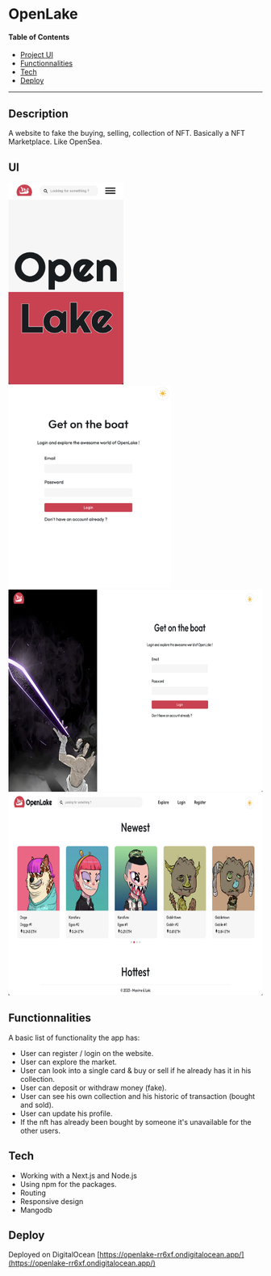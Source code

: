 # OpenLake

#### Table of Contents

-   [Project UI](#ui)
-   [Functionnalities](#functionnalities)
-   [Tech](#tech)
-   [Deploy](#deploy)

---

## Description
A website to fake the buying, selling, collection of NFT. Basically a NFT Marketplace. Like OpenSea.


## UI
<img src="./home-mobile.jpg" height=400/><img src="./login-mobile.jpg" height=400/><img src="./login-desktop.jpg" height=400/><img src="./explore-desktop.jpg" height=400/>

## Functionnalities
A basic list of functionality the app has:
- User can register / login on the website.
- User can explore the market.
- User can look into a single card & buy or sell if he already has it in his collection.
- User can deposit or withdraw money (fake).
- User can see his own collection and his historic of transaction (bought and sold).
- User can update his profile.
- If the nft has already been bought by someone it's unavailable for the other users.


## Tech 
- Working with a Next.js and Node.js
- Using npm for the packages.
- Routing
- Responsive design
- Mangodb

## Deploy
 Deployed on DigitalOcean [https://openlake-rr6xf.ondigitalocean.app/](https://openlake-rr6xf.ondigitalocean.app/)

